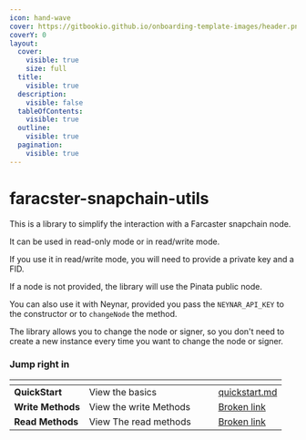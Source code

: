 ```yaml
---
icon: hand-wave
cover: https://gitbookio.github.io/onboarding-template-images/header.png
coverY: 0
layout:
  cover:
    visible: true
    size: full
  title:
    visible: true
  description:
    visible: false
  tableOfContents:
    visible: true
  outline:
    visible: true
  pagination:
    visible: true
---
```


# faracster-snapchain-utils

This is a library to simplify the interaction with a Farcaster snapchain node.

It can be used in read-only mode or in read/write mode.

If you use it in read/write mode, you will need to provide a private key and a FID.

If a node is not provided, the library will use the Pinata public node.

You can also use it with Neynar, provided you pass the `NEYNAR_API_KEY` to the constructor or to `changeNode` the method.

The library allows you to change the node or signer, so you don't need to create a new instance every time you want to change the node or signer.

### Jump right in

<table data-view="cards"><thead><tr><th></th><th></th><th data-hidden data-card-cover data-type="files"></th><th data-hidden></th><th data-hidden data-card-target data-type="content-ref"></th></tr></thead><tbody><tr><td><strong>QuickStart</strong></td><td>View the basics</td><td></td><td></td><td><a href="getting-started/quickstart.md">quickstart.md</a></td></tr><tr><td><strong>Write Methods</strong></td><td>View the write Methods</td><td></td><td></td><td><a href="broken-reference">Broken link</a></td></tr><tr><td><strong>Read Methods</strong></td><td>View The read methods</td><td></td><td></td><td><a href="broken-reference">Broken link</a></td></tr></tbody></table>
